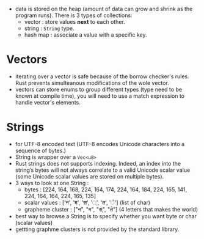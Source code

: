 - data is stored on the heap (amount of data can grow and shrink as the program runs). There is 3 types of collections:
    - vector : store values **next** to each other.
    - string : ```String``` type.
    - hash map : associate a value with a specific key.

# Vectors
- iterating over a vector is safe because of the borrow checker's rules. Rust prevents simulteanous modifications of the wole vector.
- vectors can store enums to group different types (type need to be known at compile time), you will need to use a match expression to 
handle vector's elements.

# Strings
- for UTF-8 encoded text (UTF-8 encodes Unicode characters into a sequence of bytes.)
- String is wrapper over a ```Vec<u8>```
- Rust strings does not supports indexing. Indeed, an index into the string’s bytes will not always correlate to a valid Unicode scalar value (some Unicode scalar values are stored on multiple bytes).
- 3 ways to look at one String :
    - bytes :
[224, 164, 168, 224, 164, 174, 224, 164, 184, 224, 165, 141, 224, 164, 164, 224, 165, 135]
    - scalar values : 
['न', 'म', 'स', '्', 'त', 'े'] (list of char)
    - grapheme cluster :
["न", "म", "स्", "ते"] (4 letters that makes the world)
- best way to browse a String is to specify whether you want byte or char (scalar values)
- gettting graphme clusters is not provided by the standard library.